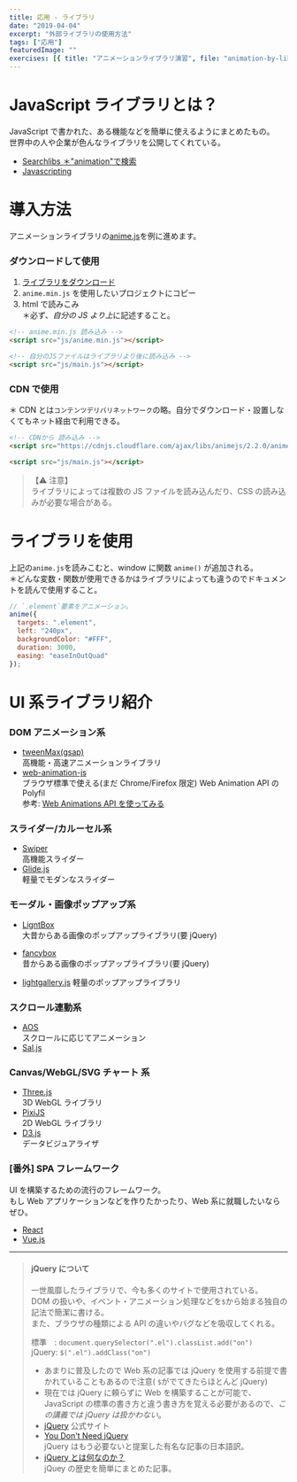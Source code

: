 ```yaml
---
title: 応用 - ライブラリ
date: "2019-04-04"
excerpt: "外部ライブラリの使用方法"
tags: ["応用"]
featuredImage: ""
exercises: [{ title: "アニメーションライブラリ演習", file: "animation-by-library.zip" }]
---
```


# JavaScript ライブラリとは？

JavaScript で書かれた、ある機能などを簡単に使えるようにまとめたもの。  
世界中の人や企業が色んなライブラリを公開してくれている。

- [Searchlibs ＊"animation"で検索](http://searchlibs.com/?q=animation)
- [Javascripting](https://www.javascripting.com/)

# 導入方法

アニメーションライブラリの[anime.js](https://animejs.com/)を例に進めます。

### ダウンロードして使用

1.  [ライブラリをダウンロード](https://github.com/juliangarnier/anime/)
2.  `anime.min.js` を使用したいプロジェクトにコピー
3.  html で読みこみ  
    ＊必ず、*自分の JS より上*に記述すること。

```html
<!-- anime.min.js 読み込み -->
<script src="js/anime.min.js"></script>

<!-- 自分のJSファイルはライブラリより後に読み込み -->
<script src="js/main.js"></script>
```

### CDN で使用

＊ CDN とは`コンテンツデリバリネットワーク`の略。自分でダウンロード・設置しなくてもネット経由で利用できる。

```html
<!-- CDNから 読み込み -->
<script src="https://cdnjs.cloudflare.com/ajax/libs/animejs/2.2.0/anime.min.js"></script>

<script src="js/main.js"></script>
```

> 【⚠️ 注意】  
> ライブラリによっては複数の JS ファイルを読み込んだり、CSS の読み込みが必要な場合がある。

# ライブラリを使用

上記の`anime.js`を読みこむと、window に関数 `anime()` が追加される。  
＊どんな変数・関数が使用できるかはライブラリによっても違うのでドキュメントを読んで使用すること。

```js
// `.element`要素をアニメーション。
anime({
  targets: ".element",
  left: "240px",
  backgroundColor: "#FFF",
  duration: 3000,
  easing: "easeInOutQuad"
});
```

# UI 系ライブラリ紹介

### DOM アニメーション系

- [tweenMax(gsap)](https://greensock.com/tweenmax/)  
  高機能・高速アニメーションライブラリ
- [web-animation-js](https://github.com/web-animations/web-animations-js)  
   ブラウザ標準で使える(まだ Chrome/Firefox 限定) Web Animation API の Polyfil  
   参考: [Web Animations API を使ってみる](https://qiita.com/mizchi/items/4def48e2467ae2b04da3)

### スライダー/カルーセル系

- [Swiper](https://swiperjs.com/)  
  高機能スライダー
- [Glide.js](https://glidejs.com/)  
  軽量でモダンなスライダー

### モーダル・画像ポップアップ系

- [LigntBox](https://lokeshdhakar.com/projects/lightbox2/)  
  大昔からある画像のポップアップライブラリ(要 jQuery)

- [fancybox](http://fancyapps.com/fancybox/3/)  
  昔からある画像のポップアップライブラリ(要 jQuery)

- [lightgallery.js](https://sachinchoolur.github.io/lightgallery.js/)
  軽量のポップアップライブラリ

### スクロール連動系

- [AOS](https://michalsnik.github.io/aos/)  
  スクロールに応じてアニメーション
- [Sal.js](https://mciastek.github.io/sal/)

### Canvas/WebGL/SVG チャート 系

- [Three.js](https://threejs.org/)  
  3D WebGL ライブラリ
- [PixiJS](https://www.pixijs.com/)  
  2D WebGL ライブラリ
- [D3.js](https://d3js.org/)  
  データビジュアライザ

### [番外] SPA フレームワーク

UI を構築するための流行のフレームワーク。  
もし Web アプリケーションなどを作りたかったり、Web 系に就職したいならぜひ。

- [React](https://ja.reactjs.org/)
- [Vue.js](https://jp.vuejs.org/)

---

> #### jQuery について
>
> 一世風靡したライブラリで、今も多くのサイトで使用されている。  
> DOM の扱いや、イベント・アニメーション処理などを`$`から始まる独自の記法で簡潔に書ける。  
> また、ブラウザの種類による API の違いやバグなどを吸収してくれる。
>
> 標準　: `document.querySelector(".el").classList.add("on")`  
> jQuery: `$(".el").addClass("on")`
>
> - あまりに普及したので Web 系の記事では jQuery を使用する前提で書かれていることもあるので注意( `$`がでてきたらほとんど jQuery)
> - 現在では jQuery に頼らずに Web を構築することが可能で、JavaScript の標準の書き方と違う書き方を覚える必要があるので、_この講義では jQuery は扱かわない_。
> - [jQuery](https://jquery.com/) 公式サイト
> - [You Don't Need jQuery](https://qiita.com/tatesuke/items/b9548dd484b01b139b74)  
>   jQuery はもう必要ないと提案した有名な記事の日本語訳。
> - [jQuery とは何なのか？](https://qiita.com/ygkn/items/eed01ae9c01339d6086a)  
>    jQuey の歴史を簡単にまとめた記事。
